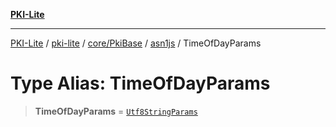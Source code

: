 [**PKI-Lite**](../../../../../../README.md)

---

[PKI-Lite](../../../../../../README.md) / [pki-lite](../../../../../README.md) / [core/PkiBase](../../../README.md) / [asn1js](../README.md) / TimeOfDayParams

# Type Alias: TimeOfDayParams

> **TimeOfDayParams** = [`Utf8StringParams`](../interfaces/Utf8StringParams.md)
